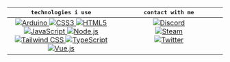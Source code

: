 <table>
	<thead>
		<th><samp>technologies i use</samp></th>
		<th><samp>contact with me</samp></th>
	</thead>
	<tbody>
    	<tr><td align="center" valign="top" width="50%">
            <a href="https://www.arduino.cc">
                <img alt="Arduino" src="https://img.shields.io/badge/Arduino-00979D?style=for-the-badge&logo=arduino&logoColor=white" />
            </a>
            <a href="https://developer.mozilla.org/docs/Web/CSS">
                <img alt="CSS3" src="https://img.shields.io/badge/CSS3-1572B6?style=for-the-badge&logo=css3&logoColor=white" />
            </a>
            <a href="https://developer.mozilla.org/docs/Web/HTML">
                <img alt="HTML5" src="https://img.shields.io/badge/HTML5-E34F26?style=for-the-badge&logo=html5&logoColor=white" />
            </a>
            <a href="https://developer.mozilla.org/docs/Web/JavaScript">
                <img alt="JavaScript" src="https://img.shields.io/badge/JavaScript-323330?style=for-the-badge&logo=javascript&logoColor=F7DF1E" />
            </a>
            <a href="https://nodejs.org">
                <img alt="Node.js" src="https://img.shields.io/badge/Node.js-6DA55F?style=for-the-badge&logo=node.js&logoColor=white" />
            </a>
            <a href="https://tailwindcss.com">
                <img alt="Tailwind CSS" src="https://img.shields.io/badge/Tailwind CSS-38B2AC?style=for-the-badge&logo=tailwindcss&logoColor=white" />
            </a>
            <a href="https://www.typescriptlang.org">
                <img alt="TypeScript" src="https://img.shields.io/badge/TypeScript-007ACC?style=for-the-badge&logo=typescript&logoColor=white" />
            </a>
            <a href="https://vuejs.org">
                <img alt="Vue.js" src="https://img.shields.io/badge/Vue.js-35495E?style=for-the-badge&logo=vue.js&logoColor=4FC08D" />
            </a>
        </td>
        <td align="center" valign="top" width="50%">
            <a href="https://discord.com/users/349536885749579777">
                <img alt="Discord" src="https://img.shields.io/badge/omercup%231999-7289DA?style=for-the-badge&logo=discord&logoColor=white" />
            </a><br />
			<a href="https://discord.com/users/349536885749579777">
                <img alt="Steam" src="https://img.shields.io/badge/omercup-000000?style=for-the-badge&logo=steam&logoColor=white" />
            </a><br />
            <a href="https://twitter.com/heisomercup">
                <img alt="Twitter" src="https://img.shields.io/badge/@heisomercup-1DA1F2?style=for-the-badge&logo=twitter&logoColor=white" />
            </a>
        </td></tr>
	</tbody>
</table>
